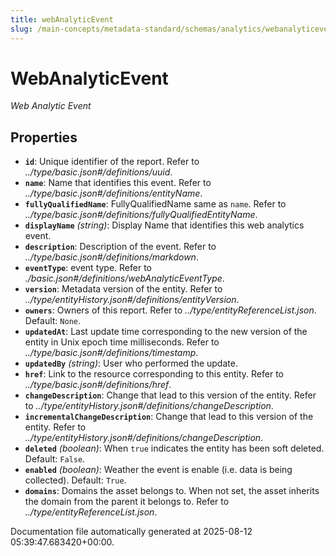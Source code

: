 ```yaml
---
title: webAnalyticEvent
slug: /main-concepts/metadata-standard/schemas/analytics/webanalyticevent
---
```


# WebAnalyticEvent

*Web Analytic Event*

## Properties

- **`id`**: Unique identifier of the report. Refer to *../type/basic.json#/definitions/uuid*.
- **`name`**: Name that identifies this event. Refer to *../type/basic.json#/definitions/entityName*.
- **`fullyQualifiedName`**: FullyQualifiedName same as `name`. Refer to *../type/basic.json#/definitions/fullyQualifiedEntityName*.
- **`displayName`** *(string)*: Display Name that identifies this web analytics event.
- **`description`**: Description of the event. Refer to *../type/basic.json#/definitions/markdown*.
- **`eventType`**: event type. Refer to *./basic.json#/definitions/webAnalyticEventType*.
- **`version`**: Metadata version of the entity. Refer to *../type/entityHistory.json#/definitions/entityVersion*.
- **`owners`**: Owners of this report. Refer to *../type/entityReferenceList.json*. Default: `None`.
- **`updatedAt`**: Last update time corresponding to the new version of the entity in Unix epoch time milliseconds. Refer to *../type/basic.json#/definitions/timestamp*.
- **`updatedBy`** *(string)*: User who performed the update.
- **`href`**: Link to the resource corresponding to this entity. Refer to *../type/basic.json#/definitions/href*.
- **`changeDescription`**: Change that lead to this version of the entity. Refer to *../type/entityHistory.json#/definitions/changeDescription*.
- **`incrementalChangeDescription`**: Change that lead to this version of the entity. Refer to *../type/entityHistory.json#/definitions/changeDescription*.
- **`deleted`** *(boolean)*: When `true` indicates the entity has been soft deleted. Default: `False`.
- **`enabled`** *(boolean)*: Weather the event is enable (i.e. data is being collected). Default: `True`.
- **`domains`**: Domains the asset belongs to. When not set, the asset inherits the domain from the parent it belongs to. Refer to *../type/entityReferenceList.json*.


Documentation file automatically generated at 2025-08-12 05:39:47.683420+00:00.
